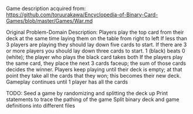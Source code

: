 Game description acquired from:
   https://github.com/toruurakawa/Encyclopedia-of-Binary-Card-Games/blob/master/Games/War.md

Original Problem-Domain Description:
 Players play the top card from their deck at the same time laying them
    on the table from right to left
 If less than 3 players are playing they should lay down five cards to
    start.
 If there are 3 or more players you should lay down three cards to
    start.
 1 (black) beats 0 (white); the player who plays the black card takes
    both
 If the players play the same card, they place the next 3 cards faceup;
    the sum of those cards decides the winner.
 Players keep playing until their deck is empty; at that point they take
    all the cards that they won; this becomes their new deck.
 Gameplay continues until 1 player has all the cards


TODO:
  Seed a game by randomizing and splitting the deck up
  Print statements to trace the pathing of the game
  Split binary deck and game definitions into different files